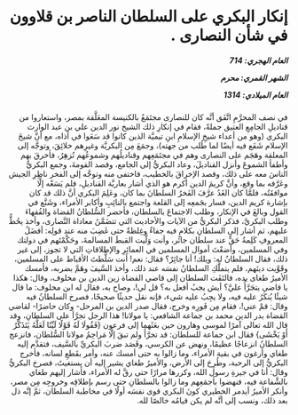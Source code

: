 <h1 dir="rtl">إنكار البكري على السلطان الناصر بن قلاوون في شأن النصارى .</h1>

<h5 dir="rtl">العام الهجري:  714

الشهر القمري: محرم

العام الميلادي: 1314</h5>

<p dir="rtl">في نصف المحرَّمِ اتَّفَق أنَّه كان للنصارى مجتَمَعٌ بالكنيسة المعَلَّقة بمصر، واستعاروا من قناديلِ الجامِعِ العتيق جملةً، فقام في إنكارِ ذلك الشيخ نور الدين علي بن عبد الوارث البكري (وهو من أعداء شيخِ الإسلامِ ابنِ تيميَّة الذين كانوا قد سَعَوا في أذاه، مع أنَّ شيخَ الإسلام شَفَع فيه أيضًا لما طُلب من جهته)، وجمَعَ مِن البكريَّة وغيرِهم خلائِقَ، وتوجَّه إلى المعلقة وهَجَم على النصارى وهم في مجتَمَعِهم وقناديلُهم وشموعُهم تُزهِرُ، فأخرقَ بهم وأطفأ الشموعَ وأنزل القناديلَ، وعاد البكريُّ إلى الجامع، وقصد القومةَ، وجمع البكريُّ الناسَ معه على ذلك، وقصد الإخراقَ بالخطيب، فاختفى منه وتوجَّه إلى الفخر ناظِرِ الجيش وعَرَّفه بما وقع، وأنَّ كريمَ الدين أكرم هو الذي أشار بعاريَّة القناديلِ، فلم يَسَعْه إلَّا موافقَتُه، فلمَّا كان الغَدُ عرَّفَ الفَخرُ السلطانَ بما كان، وعَلِمَ البكري أنَّ ذلك قد كان بإشارة كريم الدين، فسار بجَمعِه إلى القلعة واجتمع بالنائِبِ وأكابر الأمراء، وشَنَّع في القول وبالغَ في الإنكار، وطلب الاجتماعَ بالسلطان، فأحضر السُّلطانُ القضاة والفُقهاءَ وطلب البكريَّ، فذكر البكريُّ من الآيات والأحاديث التي تتضَمَّنُ معاداة النَّصارى، وأخذ يحُطُّ عليهم، ثم أشار إلى السلطانِ بكلامٍ فيه جفاءٌ وغِلظةٌ حتى غَضِبَ منه عند قولِه: أفضَلُ المعروفِ كَلِمةُ حَقٍّ عند سلطان جائر، وأنت وَلَّيت القبطَ المسالمةَ، وحَكَّمْتَهم في دولتك وفي المسلمين، وأضعْتَ أموال المسلمين في العمائِرِ والإطلاقاتِ التي لا تجوز، إلى غير ذلك، فقال السلطانُ له: ويلك! أنا جائِرٌ؟ فقال: نعم! أنت سَلَّطتَ الأقباط على المسلمين، وقَوَّيت دينَهم، فلم يتملَّكِ السلطانُ نفسَه عند ذلك، وأخذ السَّيفَ وهَمَّ بضربه، فأمسك الأميرُ طغاى يده، فالتَفَت السلطان إلى قاضي القضاة زين الدين بن مخلوف، وقال: هكذا يا قاضي يتجَرَّأُ عليَّ؟ أيش يجبُ أفعل به؟ قل لي!، وصاح به، فقال له ابن مخلوف: ما قال شيئًا يُنكَرُ عليه فيه، ولا يجِبُ عليه شيء، فإنه نقل حديثًا صحيحًا، فصرخ السلطانُ فيه وقال: قمْ عني!، فقام مِن فَورِه وخرج، فقال صدر الدين بن المرحل- وكان حاضرًا- لقاضي القضاة بدر الدين محمد بن جماعة الشافعي: يا مولانا! هذا الرجل تجرَّأ على السلطانِ، وقد قال الله تعالى آمرًا لموسى وهارون حين بعَثَهما إلى فرعون {فَقُولَا لَهُ قَوْلًا لَيِّنًا لَعَلَّهُ يَتَذَكَّرُ أَوْ يَخْشَى} فقال ابن جماعة للسلطان: قد تجرَّأَ ولم تبقَ إلَّا مَراحِمُ مولانا السُّلطان، فانزعج السلطانُ انزعاجًا عظيمًا، ونهض عن الكرسي، وقَصَد ضربَ البكريِّ بالسَّيف، فتقدَّم إليه طغاي وأرغون في بقية الأمراء، وما زالوا به حتى أمسك عنه، وأمر بقَطعِ لسانه، فأخرج البكريُّ إلى الرحبة، وطُرِحَ إلى الأرض، والأميرُ طغاي يشير إليه أن يستغيثَ، فصرخ البكريُّ وقال: أنا في جيرةِ رسول الله، وكررها مرارًا حتى رقَّ له الأمراء، فأشار إليهم طغاي بالشَّفاعة فيه، فنهضوا بأجمَعِهم وما زالوا بالسلطانِ حتى رسم بإطلاقِه وخروجِه مِن مصر، وأنكر الأميرُ أيدمر الخطيري كونَ البكري قوى نفسَه أولًا في مخاطبة السلطان، ثمَّ إنَّه ذل بعد ذلك، ونسب إلى أنَّه لم يكن قيامُه خالصًا لله.</p></br>
